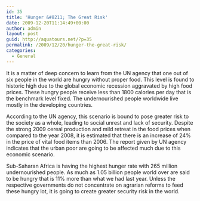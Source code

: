 ```yaml
---
id: 35
title: 'Hunger &#8211; The Great Risk'
date: 2009-12-20T11:14:49+00:00
author: admin
layout: post
guid: http://aquatours.net/?p=35
permalink: /2009/12/20/hunger-the-great-risk/
categories:
  - General
---
```

It is a matter of deep concern to learn from the UN agency that one out of six people in the world are hungry without proper food. This level is found to historic high due to the global economic recession aggravated by high food prices. These hungry people receive less than 1800 calories per day that is the benchmark level fixed. The undernourished people worldwide live mostly in the developing countries.

According to the UN agency, this scenario is bound to pose greater risk to the society as a whole, leading to social unrest and lack of security. Despite the strong 2009 cereal production and mild retreat in the food prices when compared to the year 2008, it is estimated that there is an increase of 24% in the price of vital food items than 2006. The report given by UN agency indicates that the urban poor are going to be affected much due to this economic scenario.

Sub-Saharan Africa is having the highest hunger rate with 265 million undernourished people. As much as 1.05 billion people world over are said to be hungry that is 11% more than what we had last year. Unless the respective governments do not concentrate on agrarian reforms to feed these hungry lot, it is going to create greater security risk in the world.